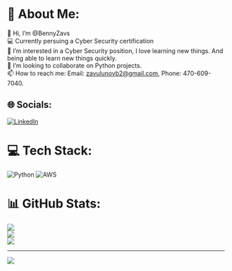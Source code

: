 # 💫 About Me:
👋 Hi, I’m @BennyZavs<br>💻 Currently persuing a Cyber Security certification<br>👀 I’m interested in a Cyber Security position, I love learning new things. And being able to learn new things quickly.<br>💞️ I’m looking to collaborate on Python projects.<br>📫 How to reach me: Email: zavulunovb2@gmail.com, Phone: 470-609-7040.


## 🌐 Socials:
[![LinkedIn](https://img.shields.io/badge/LinkedIn-%230077B5.svg?logo=linkedin&logoColor=white)](https://linkedin.com/in/https://www.linkedin.com/in/ben-zav/) 

# 💻 Tech Stack:
![Python](https://img.shields.io/badge/python-3670A0?style=for-the-badge&logo=python&logoColor=ffdd54) ![AWS](https://img.shields.io/badge/AWS-%23FF9900.svg?style=for-the-badge&logo=amazon-aws&logoColor=white)
# 📊 GitHub Stats:
![](https://github-readme-stats.vercel.app/api?username=BennyZavs&theme=dark&hide_border=false&include_all_commits=true&count_private=false)<br/>
![](https://github-readme-streak-stats.herokuapp.com/?user=BennyZavs&theme=dark&hide_border=false)<br/>
![](https://github-readme-stats.vercel.app/api/top-langs/?username=BennyZavs&theme=dark&hide_border=false&include_all_commits=true&count_private=false&layout=compact)

---
[![](https://visitcount.itsvg.in/api?id=BennyZavs&icon=0&color=0)](https://visitcount.itsvg.in)

<!-- Proudly created with GPRM ( https://gprm.itsvg.in ) -->
